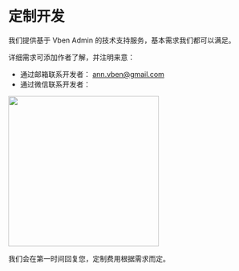 # 定制开发

我们提供基于 Vben Admin 的技术支持服务，基本需求我们都可以满足。

详细需求可添加作者了解，并注明来意：

- 通过邮箱联系开发者： [ann.vben@gmail.com](mailto:ann.vben@gmail.com)
- 通过微信联系开发者：

 <img src="https://unpkg.com/@vbenjs/static-source@0.1.5/source/wechat.jpg" style="width: 300px;"/>

我们会在第一时间回复您，定制费用根据需求而定。
